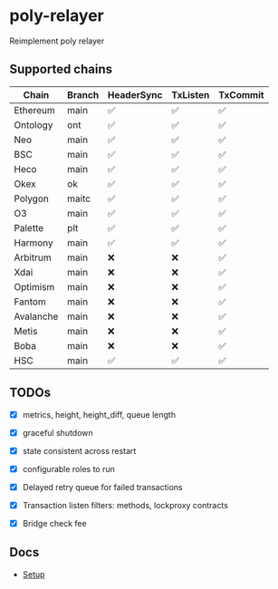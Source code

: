 # poly-relayer
Reimplement poly relayer

## Supported chains
| Chain   | Branch | HeaderSync | TxListen | TxCommit |
|--|--|-- |--|--|
|Ethereum |main |:white_check_mark:|:white_check_mark:|:white_check_mark:|
|Ontology |ont  |:white_check_mark:|:white_check_mark:|:white_check_mark:|
|Neo      |main |:white_check_mark:|:white_check_mark:|:white_check_mark:|
|BSC      |main |:white_check_mark:|:white_check_mark:|:white_check_mark:|
|Heco     |main |:white_check_mark:|:white_check_mark:|:white_check_mark:|
|Okex     |ok   |:white_check_mark:|:white_check_mark:|:white_check_mark:|
|Polygon  |maitc|:white_check_mark:|:white_check_mark:|:white_check_mark:|
|O3       |main |:white_check_mark:|:white_check_mark:|:white_check_mark:|
|Palette  |plt  |:white_check_mark:|:white_check_mark:|:white_check_mark:|
|Harmony  |main |:white_check_mark:|:white_check_mark:|:white_check_mark:|
|Arbitrum |main |:x:|:x:|:white_check_mark:|
|Xdai     |main |:x:|:x:|:white_check_mark:|
|Optimism |main |:x:|:x:|:white_check_mark:|
|Fantom   |main |:x:|:x:|:white_check_mark:|
|Avalanche|main |:x:|:x:|:white_check_mark:|
|Metis    |main |:x:|:x:|:white_check_mark:|
|Boba     |main |:x:|:x:|:white_check_mark:|
|HSC     |main |:white_check_mark:|:white_check_mark:|:white_check_mark:|

## TODOs
- [x] metrics, height, height_diff, queue length
- [x] graceful shutdown
- [x] state consistent across restart
- [x] configurable roles to run
- [x] Delayed retry queue for failed transactions
- [x] Transaction listen filters: methods, lockproxy contracts
- [x] Bridge check fee


## Docs

* [Setup](docs/README.md)

